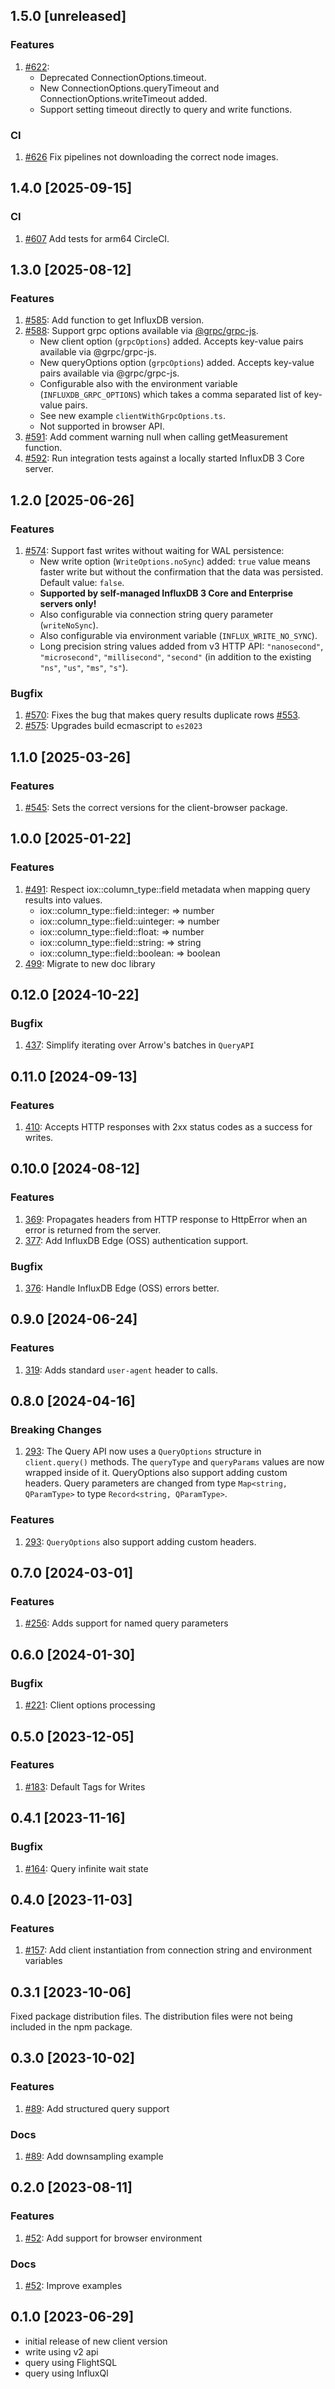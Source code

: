 ## 1.5.0 [unreleased]

### Features

1. [#622](https://github.com/InfluxCommunity/influxdb3-js/pull/622):
   - Deprecated ConnectionOptions.timeout.
   - New ConnectionOptions.queryTimeout and ConnectionOptions.writeTimeout added.
   - Support setting timeout directly to query and write functions.

### CI

1. [#626](https://github.com/InfluxCommunity/influxdb3-js/pull/626) Fix pipelines not downloading the correct node images.

## 1.4.0 [2025-09-15]

### CI

1. [#607](https://github.com/InfluxCommunity/influxdb3-js/pull/607) Add tests for arm64 CircleCI.

## 1.3.0 [2025-08-12]

### Features

1. [#585](https://github.com/InfluxCommunity/influxdb3-js/pull/585): Add function to get InfluxDB version.
2. [#588](https://github.com/InfluxCommunity/influxdb3-js/pull/588): Support grpc options available via [@grpc/grpc-js](https://github.com/grpc/grpc-node/blob/master/packages/grpc-js/README.md#supported-channel-options).
   - New client option (`grpcOptions`) added. Accepts key-value pairs available via @grpc/grpc-js.
   - New queryOptions option (`grpcOptions`) added. Accepts key-value pairs available via @grpc/grpc-js.
   - Configurable also with the environment variable (`INFLUXDB_GRPC_OPTIONS`) which takes a comma separated list of key-value pairs.
   - See new example `clientWithGrpcOptions.ts`.
   - Not supported in browser API.
3. [#591](https://github.com/InfluxCommunity/influxdb3-js/pull/591): Add comment warning null when calling getMeasurement function.
4. [#592](https://github.com/InfluxCommunity/influxdb3-js/pull/592): Run integration tests against a locally started InfluxDB 3 Core server.

## 1.2.0 [2025-06-26]

### Features

1. [#574](https://github.com/InfluxCommunity/influxdb3-js/pull/574): Support fast writes without waiting for WAL persistence:
   - New write option (`WriteOptions.noSync`) added: `true` value means faster write but without the confirmation that
     the data was persisted. Default value: `false`.
   - **Supported by self-managed InfluxDB 3 Core and Enterprise servers only!**
   - Also configurable via connection string query parameter (`writeNoSync`).
   - Also configurable via environment variable (`INFLUX_WRITE_NO_SYNC`).
   - Long precision string values added from v3 HTTP API: `"nanosecond"`, `"microsecond"`, `"millisecond"`,
     `"second"` (in addition to the existing `"ns"`, `"us"`, `"ms"`, `"s"`).

### Bugfix

1. [#570](https://github.com/InfluxCommunity/influxdb3-js/pull/570): Fixes the bug that makes query results duplicate rows [#553](https://github.com/InfluxCommunity/influxdb3-js/issues/553).
2. [#575](https://github.com/InfluxCommunity/influxdb3-js/pull/575): Upgrades build ecmascript to `es2023`

## 1.1.0 [2025-03-26]

### Features

1. [#545](https://github.com/InfluxCommunity/influxdb3-js/pull/545): Sets the correct versions for the client-browser package.

## 1.0.0 [2025-01-22]

### Features

1. [#491](https://github.com/InfluxCommunity/influxdb3-js/pull/491): Respect iox::column_type::field metadata when
   mapping query results into values.
    - iox::column_type::field::integer: => number
    - iox::column_type::field::uinteger: => number
    - iox::column_type::field::float: => number
    - iox::column_type::field::string: => string
    - iox::column_type::field::boolean: => boolean
1. [499](https://github.com/InfluxCommunity/influxdb3-js/pull/499): Migrate to new doc library

## 0.12.0 [2024-10-22]

### Bugfix

1. [437](https://github.com/InfluxCommunity/influxdb3-js/pull/437): Simplify iterating over Arrow's batches in `QueryAPI`

## 0.11.0 [2024-09-13]

### Features

1. [410](https://github.com/InfluxCommunity/influxdb3-js/pull/410): Accepts HTTP responses with 2xx status codes as a success for writes.

## 0.10.0 [2024-08-12]

### Features

1. [369](https://github.com/InfluxCommunity/influxdb3-js/pull/369): Propagates headers from HTTP response to HttpError when an error is returned from the server.
1. [377](https://github.com/InfluxCommunity/influxdb3-js/pull/377): Add InfluxDB Edge (OSS) authentication support.

### Bugfix

1. [376](https://github.com/InfluxCommunity/influxdb3-js/pull/376): Handle InfluxDB Edge (OSS) errors better.

## 0.9.0 [2024-06-24]

### Features

1. [319](https://github.com/InfluxCommunity/influxdb3-js/pull/319): Adds standard `user-agent` header to calls.

## 0.8.0 [2024-04-16]

### Breaking Changes

1. [293](https://github.com/InfluxCommunity/influxdb3-js/pull/293): The Query API now uses a `QueryOptions` structure in `client.query()` methods.  The `queryType` and `queryParams` values are now wrapped inside of it.  QueryOptions also support adding custom headers.  Query parameters are changed from type `Map<string, QParamType>` to type `Record<string, QParamType>`.

### Features

1. [293](https://github.com/InfluxCommunity/influxdb3-js/pull/293): `QueryOptions` also support adding custom headers.

## 0.7.0 [2024-03-01]

### Features

1. [#256](https://github.com/InfluxCommunity/influxdb3-js/pull/256): Adds support for named query parameters

## 0.6.0 [2024-01-30]

### Bugfix

1. [#221](https://github.com/InfluxCommunity/influxdb3-js/issues/221): Client options processing

## 0.5.0 [2023-12-05]

### Features

1. [#183](https://github.com/InfluxCommunity/influxdb3-js/pull/183): Default Tags for Writes

## 0.4.1 [2023-11-16]

### Bugfix

1. [#164](https://github.com/InfluxCommunity/influxdb3-js/issues/164): Query infinite wait state

## 0.4.0 [2023-11-03]

### Features

1. [#157](https://github.com/InfluxCommunity/influxdb3-js/pull/157): Add client instantiation from connection string and environment variables

## 0.3.1 [2023-10-06]

Fixed package distribution files. The distribution files were not being included in the npm package.

## 0.3.0 [2023-10-02]

### Features

1. [#89](https://github.com/InfluxCommunity/influxdb3-js/pull/89): Add structured query support

### Docs

1. [#89](https://github.com/InfluxCommunity/influxdb3-js/pull/89): Add downsampling example

## 0.2.0 [2023-08-11]

### Features

1. [#52](https://github.com/InfluxCommunity/influxdb3-js/pull/52): Add support for browser environment

### Docs

1. [#52](https://github.com/InfluxCommunity/influxdb3-js/pull/52): Improve examples

## 0.1.0 [2023-06-29]

- initial release of new client version
- write using v2 api
- query using FlightSQL
- query using InfluxQl
